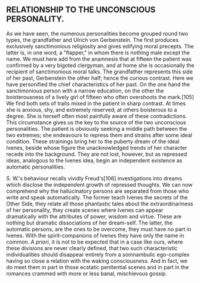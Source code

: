 ## RELATIONSHIP TO THE UNCONSCIOUS PERSONALITY.

As we have seen, the numerous personalities become grouped round two
types, the grandfather and Ulrich von Gerbenstein. The first produces
exclusively sanctimonious religiosity and gives edifying moral precepts.
The latter is, in one word, a "flapper," in whom there is nothing male
except the name. We must here add from the anamnesis that at fifteen the
patient was confirmed by a very bigoted clergyman, and at home she is
occasionally the recipient of sanctimonious moral talks. The grandfather
represents this side of her past, Gerbenstein the other half; hence the
curious contrast. Here we have personified the chief characteristics
of her past. On the one hand the sanctimonious person with a narrow
education, on the other the boisterousness of a lively girl of fifteen
who often overshoots the mark.[105] We find both sets of traits mixed
in the patient in sharp contrast. At times she is anxious, shy, and
extremely reserved; at others boisterous to a degree. She is herself
often most painfully aware of these contradictions. This circumstance
gives us the key to the source of the two unconscious personalities. The
patient is obviously seeking a middle path between the two extremes;
she endeavours to repress them and strains after some ideal condition.
These strainings bring her to the puberty dream of the ideal Ivenes,
beside whose figure the unacknowledged trends of her character recede
into the background. They are not lost, however, but as repressed
ideas, analogous to the Ivenes idea, begin an independent existence as
automatic personalities.

S. W.'s behaviour recalls vividly Freud's[106] investigations into
dreams which disclose the independent growth of repressed thoughts. We
can now comprehend why the hallucinatory persons are separated from
those who write and speak automatically. The former teach Ivenes the
secrets of the Other Side, they relate all those phantastic tales about
the extraordinariness of her personality, they create scenes where
Ivenes can appear dramatically with the attributes of power, wisdom and
virtue. These are nothing but dramatic dissociations of her dream-self.
The latter, the automatic persons, are the ones to be overcome, they
must have no part in Ivenes. With the spirit-companions of Ivenes they
have only the name in common. _A priori_, it is not to be expected that
in a case like ours, where these divisions are never clearly defined,
that two such characteristic individualities should disappear entirely
from a somnambulic ego-complex having so close a relation with the
waking consciousness. And in fact, we do meet them in part in those
ecstatic penitential scenes and in part in the romances crammed with
more or less banal, mischievous gossip.


